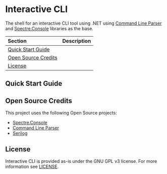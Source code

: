 # Interactive CLI

The shell for an interactive CLI tool using .NET using 
[Command Line Parser](https://github.com/commandlineparser/commandline) and [Spectre.Console](https://github.com/spectreconsole/spectre.console) libraries as the 
base.

| **Section**                                 | **Description** |
|:--------------------------------------------|:----------------|
| [Quick Start Guide](#quick-start-guide)     |                 |
| [Open Source Credits](#open-source-credits) |                 |
| [License](#license)                         |                 |

## Quick Start Guide



## Open Source Credits

This project uses the following Open Source projects:

- [Spectre.Console](https://github.com/spectreconsole/spectre.console)
- [Command Line Parser](https://github.com/commandlineparser/commandline)
- [Serilog](https://github.com/serilog/serilog)

## License

Interactive CLI is provided as-is under the GNU GPL v3 license. For more information see 
[LICENSE](https://www.gnu.org/licenses/gpl-3.0.txt).

